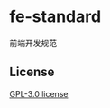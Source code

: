 # fe-standard

前端开发规范

## License

[GPL-3.0 license](https://github.com/FangDingli/fe-standard-zjydt/blob/main/LICENSE)

